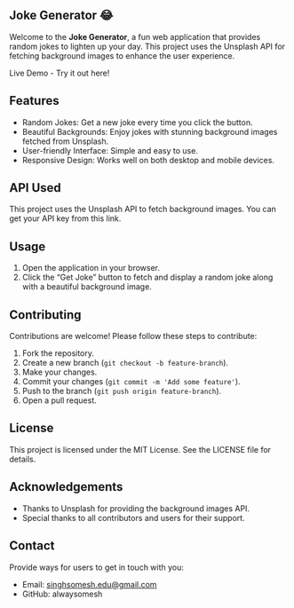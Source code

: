 ## Joke Generator 😂
Welcome to the **Joke Generator**, a fun web application that provides random jokes to lighten up your day. This project uses the Unsplash API for fetching background images to enhance the user experience.

Live Demo - Try it out here!

## Features
- Random Jokes: Get a new joke every time you click the button.
- Beautiful Backgrounds: Enjoy jokes with stunning background images fetched from Unsplash.
- User-friendly Interface: Simple and easy to use.
- Responsive Design: Works well on both desktop and mobile devices.

## API Used
This project uses the Unsplash API to fetch background images. You can get your API key from this link.

## Usage
1. Open the application in your browser.
2. Click the “Get Joke” button to fetch and display a random joke along with a beautiful background image.

## Contributing
Contributions are welcome! Please follow these steps to contribute:

1. Fork the repository.
2. Create a new branch (`git checkout -b feature-branch`).
3. Make your changes.
4. Commit your changes (`git commit -m 'Add some feature'`).
5. Push to the branch (`git push origin feature-branch`).
6. Open a pull request.

## License
This project is licensed under the MIT License. See the LICENSE file for details.

## Acknowledgements
- Thanks to Unsplash for providing the background images API.
- Special thanks to all contributors and users for their support.

## Contact
Provide ways for users to get in touch with you:
- Email: singhsomesh.edu@gmail.com
- GitHub: alwaysomesh
